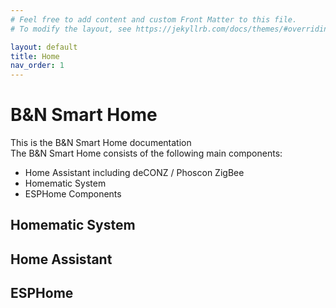 ```yaml
---
# Feel free to add content and custom Front Matter to this file.
# To modify the layout, see https://jekyllrb.com/docs/themes/#overriding-theme-defaults

layout: default
title: Home
nav_order: 1
---
```

# B&N Smart Home

This is the B&N Smart Home documentation  
The B&N Smart Home consists of the following main components:

* Home Assistant including deCONZ / Phoscon ZigBee
* Homematic System
* ESPHome Components

## Homematic System

## Home Assistant

## ESPHome
